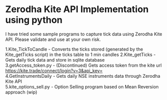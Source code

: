 # Zerodha Kite API Implementation using python
I have tried some sample programs to capture tick data using Zerodha Kite API. Please validate and use at your own risk.

1.Kite_TickToCandle - Converts the ticks stored (generated by the Kite_getTicks script) in the ticks table to 1 min candles
2.Kite_getTicks - Gets daily tick data and store in sqlite database<br>
3.getAccess_token.py - (Discontinued) Gets access token from the kite url https://kite.trade/connect/login?v=3&api_key=  
4.GetInstrumentsDaily - Gets daily NSE instruments data through Zerodha Kite API<br>
5.kite_options_sell.py - Option Selling program based on Mean Reversion approach (wip)
